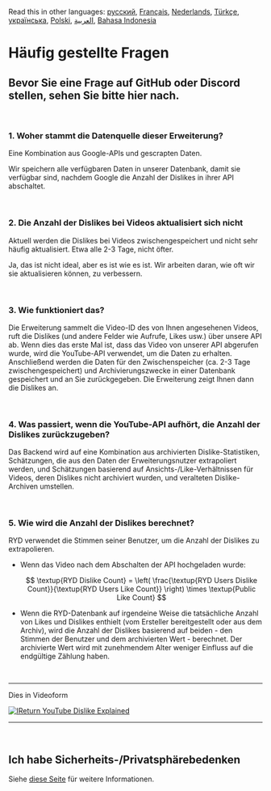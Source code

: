 Read this in other languages: [русский](FAQru.md), [Français](FAQfr.md), [Nederlands](FAQnl.md), [Türkçe](FAQtr.md), [українська](FAQuk.md), [Polski](FAQpl.md), [العربية](FAQar.md), [Bahasa Indonesia](FAQid.md)

# Häufig gestellte Fragen

## Bevor Sie eine Frage auf GitHub oder Discord stellen, sehen Sie bitte hier nach.

<br>

### **1. Woher stammt die Datenquelle dieser Erweiterung?**

Eine Kombination aus Google-APIs und gescrapten Daten.

Wir speichern alle verfügbaren Daten in unserer Datenbank, damit sie verfügbar sind, nachdem Google die Anzahl der Dislikes in ihrer API abschaltet.

<br>

### **2. Die Anzahl der Dislikes bei Videos aktualisiert sich nicht**

Aktuell werden die Dislikes bei Videos zwischengespeichert und nicht sehr häufig aktualisiert. Etwa alle 2-3 Tage, nicht öfter.

Ja, das ist nicht ideal, aber es ist wie es ist. Wir arbeiten daran, wie oft wir sie aktualisieren können, zu verbessern.

<br>

### **3. Wie funktioniert das?**

Die Erweiterung sammelt die Video-ID des von Ihnen angesehenen Videos, ruft die Dislikes (und andere Felder wie Aufrufe, Likes usw.) über unsere API ab. Wenn dies das erste Mal ist, dass das Video von unserer API abgerufen wurde, wird die YouTube-API verwendet, um die Daten zu erhalten. Anschließend werden die Daten für den Zwischenspeicher (ca. 2-3 Tage zwischengespeichert) und Archivierungszwecke in einer Datenbank gespeichert und an Sie zurückgegeben. Die Erweiterung zeigt Ihnen dann die Dislikes an.

<br>

### **4. Was passiert, wenn die YouTube-API aufhört, die Anzahl der Dislikes zurückzugeben?**

Das Backend wird auf eine Kombination aus archivierten Dislike-Statistiken, Schätzungen, die aus den Daten der Erweiterungsnutzer extrapoliert werden, und Schätzungen basierend auf Ansichts-/Like-Verhältnissen für Videos, deren Dislikes nicht archiviert wurden, und veralteten Dislike-Archiven umstellen.

<br>

### **5. Wie wird die Anzahl der Dislikes berechnet?**

RYD verwendet die Stimmen seiner Benutzer, um die Anzahl der Dislikes zu extrapolieren.

- Wenn das Video nach dem Abschalten der API hochgeladen wurde:

  $$ \textup{RYD Dislike Count} = \left( \frac{\textup{RYD Users Dislike Count}}{\textup{RYD Users Like Count}} \right) \times \textup{Public Like Count} $$

- Wenn die RYD-Datenbank auf irgendeine Weise die tatsächliche Anzahl von Likes und Dislikes enthielt (vom Ersteller bereitgestellt oder aus dem Archiv), wird die Anzahl der Dislikes basierend auf beiden - den Stimmen der Benutzer und dem archivierten Wert - berechnet. Der archivierte Wert wird mit zunehmendem Alter weniger Einfluss auf die endgültige Zählung haben.

<br>

---

Dies in Videoform

[![IReturn YouTube Dislike Explained](https://yt-embed.herokuapp.com/embed?v=GSmmtv-0yYQ)](https://www.youtube.com/watch?v=GSmmtv-0yYQ)

---

<br>

## Ich habe Sicherheits-/Privatsphärebedenken

Siehe [diese Seite](SECURITY-FAQde.md) für weitere Informationen.
